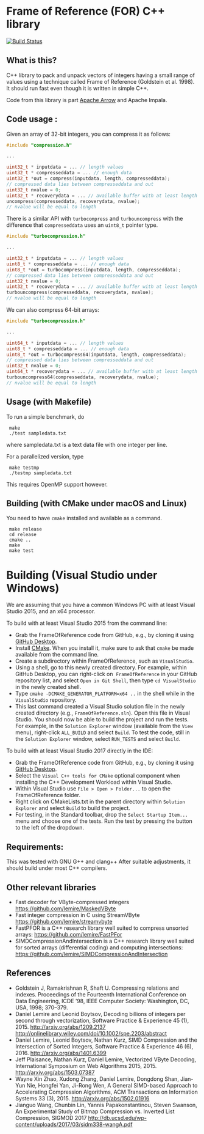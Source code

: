 # Frame of Reference (FOR) C++ library
[![Build Status](https://travis-ci.org/lemire/FrameOfReference.png)](https://travis-ci.org/lemire/FrameOfReference)

## What is this?

C++ library to pack and unpack vectors of integers having a small
range of values using a technique called Frame of Reference (Goldstein et al. 1998).
It should run fast even though it is written in simple C++.

Code from this library is part [Apache Arrow](https://github.com/apache/arrow)
and Apache Impala.

## Code usage :

Given an array of 32-bit integers, you can compress it as follows:

```C
#include "compression.h"

...

uint32_t * inputdata = ... // length values
uint32_t * compresseddata = ... // enough data
uint32_t *out = compress(inputdata, length, compresseddata);
// compressed data lies between compresseddata and out
uint32_t nvalue = 0;
uint32_t * recoverydata = ... // available buffer with at least length elements
uncompress(compresseddata, recoverydata, nvalue);
// nvalue will be equal to length
```

There is a similar API with ``turbocompress`` and ``turbouncompress`` with the difference
that ``compresseddata`` uses an ``uint8_t`` pointer type.

```C
#include "turbocompression.h"

...

uint32_t * inputdata = ... // length values
uint8_t * compresseddata = ... // enough data
uint8_t *out = turbocompress(inputdata, length, compresseddata);
// compressed data lies between compresseddata and out
uint32_t nvalue = 0;
uint32_t * recoverydata = ... // available buffer with at least length elements
turbouncompress(compresseddata, recoverydata, nvalue);
// nvalue will be equal to length
```

We can also compress 64-bit arrays:

```C
#include "turbocompression.h"

...

uint64_t * inputdata = ... // length values
uint8_t * compresseddata = ... // enough data
uint8_t *out = turbocompress64(inputdata, length, compresseddata);
// compressed data lies between compresseddata and out
uint32_t nvalue = 0;
uint64_t * recoverydata = ... // available buffer with at least length elements
turbouncompress64(compresseddata, recoverydata, nvalue);
// nvalue will be equal to length
```

##  Usage (with Makefile)

To run a simple benchmark, do

     make
     ./test sampledata.txt

where sampledata.txt is a text data file with one integer per line.

For a parallelized version, type

     make testmp
     ./testmp sampledata.txt

This requires OpenMP support however.


##  Building (with CMake under macOS and Linux)

You need to have ``cmake`` installed and available as a command.

     make release
     cd release
     cmake ..
     make
     make test

# Building (Visual Studio under Windows)

We are assuming that you have a common Windows PC with at least Visual Studio 2015, and an x64 processor.

To build with at least Visual Studio 2015 from the command line:
- Grab the FrameOfReference code from GitHub, e.g., by cloning it using [GitHub Desktop](https://desktop.github.com/).
- Install [CMake](https://cmake.org/download/). When you install it, make sure to ask that ``cmake`` be made available from the command line.
- Create a subdirectory within FrameOfReference, such as ``VisualStudio``.
- Using a shell, go to this newly created directory. For example, within GitHub Desktop, you can right-click on  ``FrameOfReference`` in your GitHub repository list, and select ``Open in Git Shell``, then type ``cd VisualStudio`` in the newly created shell.
- Type ``cmake -DCMAKE_GENERATOR_PLATFORM=x64 ..`` in the shell while in the ``VisualStudio`` repository.
- This last command created a Visual Studio solution file in the newly created directory (e.g., ``FrameOfReference.sln``). Open this file in Visual Studio. You should now be able to build the project and run the tests. For example, in the ``Solution Explorer`` window (available from the ``View`` menu), right-click ``ALL_BUILD`` and select ``Build``. To test the code, still in the ``Solution Explorer`` window, select ``RUN_TESTS`` and select ``Build``.

To build with at least Visual Studio 2017 directly in the IDE:
- Grab the FrameOfReference code from GitHub, e.g., by cloning it using [GitHub Desktop](https://desktop.github.com/).
- Select the ``Visual C++ tools for CMake`` optional component when installing the C++ Development Workload within Visual Studio.
- Within Visual Studio use ``File > Open > Folder...`` to open the FrameOfReference folder.
- Right click on CMakeLists.txt in the parent directory within ``Solution Explorer`` and select ``Build`` to build the project.
- For testing, in the Standard toolbar, drop the ``Select Startup Item...`` menu and choose one of the tests. Run the test by pressing the button to the left of the dropdown.


## Requirements:

This was tested with GNU G++ and clang++ After suitable adjustments, it should
build under most C++ compilers.

## Other relevant libraries

* Fast decoder for VByte-compressed integers https://github.com/lemire/MaskedVByte
* Fast integer compression in C using StreamVByte https://github.com/lemire/streamvbyte
* FastPFOR is a C++ research library well suited to compress unsorted arrays: https://github.com/lemire/FastPFor
* SIMDCompressionAndIntersection is a C++ research library well suited for sorted arrays (differential coding)
and computing intersections: https://github.com/lemire/SIMDCompressionAndIntersection

## References

* Goldstein J, Ramakrishnan R, Shaft U. Compressing relations and indexes. Proceedings of the Fourteenth International Conference on Data Engineering, ICDE ’98, IEEE Computer Society: Washington, DC, USA, 1998; 370–379.
* Daniel Lemire and Leonid Boytsov, Decoding billions of integers per second through vectorization, Software Practice & Experience 45 (1), 2015.  http://arxiv.org/abs/1209.2137 http://onlinelibrary.wiley.com/doi/10.1002/spe.2203/abstract
* Daniel Lemire, Leonid Boytsov, Nathan Kurz, SIMD Compression and the Intersection of Sorted Integers, Software Practice & Experience 46 (6), 2016. http://arxiv.org/abs/1401.6399
* Jeff Plaisance, Nathan Kurz, Daniel Lemire, Vectorized VByte Decoding, International Symposium on Web Algorithms 2015, 2015. http://arxiv.org/abs/1503.07387
* Wayne Xin Zhao, Xudong Zhang, Daniel Lemire, Dongdong Shan, Jian-Yun Nie, Hongfei Yan, Ji-Rong Wen, A General SIMD-based Approach to Accelerating Compression Algorithms, ACM Transactions on Information Systems 33 (3), 2015. http://arxiv.org/abs/1502.01916
* Jianguo Wang, Chunbin Lin, Yannis Papakonstantinou, Steven Swanson, An Experimental Study of Bitmap Compression vs. Inverted List Compression, SIGMOD 2017 http://db.ucsd.edu/wp-content/uploads/2017/03/sidm338-wangA.pdf
